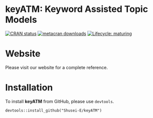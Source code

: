 
<!-- README.md is generated from README.Rmd. Please edit that file -->

# keyATM: Keyword Assisted Topic Models

<!-- badges: start -->

[![CRAN
status](https://www.r-pkg.org/badges/version/keyATM)](https://CRAN.R-project.org/package=keyATM)
[![metacran
downloads](https://cranlogs.r-pkg.org/badges/grand-total/keyATM)](https://cran.r-project.org/package=keyATM)
[![Lifecycle:
maturing](https://img.shields.io/badge/lifecycle-maturing-blue.svg)](https://www.tidyverse.org/lifecycle/#maturing)
<!-- badges: end -->

# Website
Please visit our website for a complete reference.

# Installation
To install **keyATM** from GitHub, please use `devtools`.
```
devtools::install_github("Shusei-E/keyATM")
```
